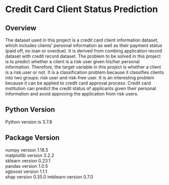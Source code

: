 # Credit Card Client Status Prediction
## Overview
The dataset used in this project is a credit card client information dataset, which includes clients’ personal information as well as their payment status (paid off, no loan or overdue). It is derived from combing application record dataset with credit record dataset. The problem to be solved in this project is to predict whether a client is a risk user given his/her personal information. Therefore, the target variable in this project is whether a client is a risk user or not. It is a classification problem because it classifies clients into two groups: risk user and risk-free user. It is an interesting problem because it can be applied to credit card approval process. Credit card institution can predict the credit status of applicants given their personal information and avoid approving the application from risk users.

## Python Version
Python version is 3.7.8

## Package Version
numpy version 1.18.5      
matplotlib version 3.2.2        
sklearn version 0.23.1       
pandas version 1.0.5       
xgboost version 1.1.1       
shap version 0.35.0 
imblearn version 0.7.0
